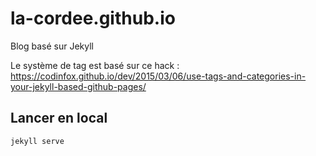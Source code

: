# la-cordee.github.io
Blog basé sur Jekyll

Le système de tag est basé sur ce hack :
https://codinfox.github.io/dev/2015/03/06/use-tags-and-categories-in-your-jekyll-based-github-pages/

## Lancer en local

    jekyll serve
